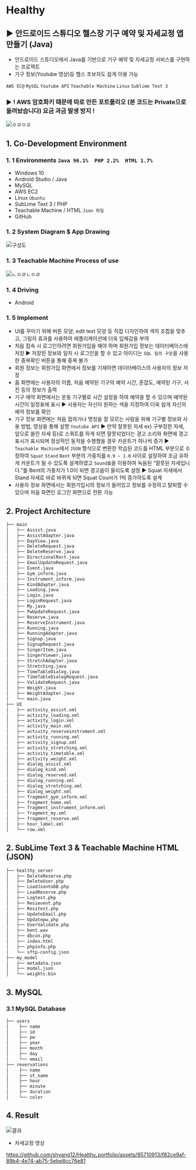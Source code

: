 # Healthy
## ▶ 안드로이드 스튜디오 헬스장 기구 예약 및 자세교정 앱 만들기 (Java)
 
 - 안드로이드 스튜디오에서 Java를 기반으로 기구 예약 및 자세교정 서비스를 구현하는 프로젝트
 - 기구 정보(Youtube 영상)등 헬스 초보자도 쉽게 이용 가능

`AWS EC@` `MySQL` `Youtube API` `Teachable Machine` `Linux` `Sublime Text 3`

### ▶ ! AWS 암호화키 때문에 따로 만든 포트폴리오 (본 코드는 Private으로 돌려놨습니다) 요금 과금 발생 방지 !

![ㅇㄹㅇㄹ](https://github.com/shyang12/Healthy_portfolio/assets/85710913/25848d04-8d43-4b8d-a54f-2ad69b21f9cc)


## 1. Co-Development Environment   
### 1. 1 Environments `Java 96.1%  PHP 2.2%  HTML 1.7%`
- Windows 10
- Android Studio / Java
- MySQL
- AWS EC2
- Linux `Ubuntu`
- SubLime Text 3 / PHP
- Teachable Machine / HTML `Json 파일`
- GitHub

### 1. 2 System Diagram $ App Drawing

![구성도](https://github.com/shyang12/Healthy_portfolio/assets/85710913/bc9a41f8-c782-4860-b747-a01bae3a94a2)


### 1. 3 Teachable Machine Process of use

![ㄴㅇㄹㄴㅇㄹ](https://github.com/shyang12/Healthy_portfolio/assets/85710913/11051066-3f9e-4148-8229-fcc57c6a8588)


### 1. 4 Driving
- Android

### 1. 5 Implement
- UI를 꾸미기 위해 버튼 모양, edit text 모양 등 직접 디자인하여 색의 조합을 맞추고, 그림자 효과를 사용하여 애플리케이션에 더욱 입체감을 부여
- 처음 접속 시 로그인하려면 회원가입을 해야 하며 회원가입 정보는 데이터베이스에 저장
  ▶ 저장된 정보와 일치 시 로그인을 할 수 있고 아이디는 `SQL 질의 구문`을 사용한 중복확인 버튼을 통해 중복 불가
- 회원 정보는 회원가입 화면에서 정보를 기재하면 데이터베이스의 사용자의 정보 저장
- 홈 화면에는 사용자의 이름, 처음 예약된 기구의 예약 시간, 혼잡도, 예약된 기구, 사진 등의 정보가 출력
- 기구 예약 화면에서는 운동 기구별로 시간 설정을 하여 예약을 할 수 있으며 예약된 시간이 일정표에 표시
  ▶ 사용자는 자신이 원하는 색을 지정하여 더욱 쉽게 자신의 예약 정보를 확인
- 기구 정보 화면에는 처음 접하거나 명칭을 잘 모르는 사람을 위해 기구별 정보와 사용 방법, 영상을 통해 설명 `Youtube API`
  ▶ 만약 잘못된 자세 ex) 구부정한 자세, 앞으로 쏠린 자세 등)로 스쿼트를 하게 되면 잘못되었다는 경고 소리와 화면에 경고 표시가 표시되며
     정상적인 동작을 수행했을 경우 카운트가 하나씩 증가
  ▶ `Teachable Machine`에서 `JSON` 형식으로 변환한 학습된 코드를 HTML 부분으로 수정하여 `Squat` `Stand` `Bent` 부분의 가중치를 `0.9 ~ 1.0`
     사이로 설정하여 조금 유하게 카운트가 될 수 있도록 설계하였고 `Sound툴`을 이용하여 녹음된 “잘못된 자세입니다.”를 Bent의 가중치가
     1.0이 되면 경고음이 울리도록 설정
  ▶ Squat 자세에서 Stand 자세로 바로 바뀌게 되면 Squat Count가 1씩 증가하도록 설계
- 사용자 정보 화면에서는 회원가입시의 정보가 들어있고 정보를 수정하고 탈퇴할 수 있으며 처음 화면인 로그인 화면으로 전환 가능

## 2. Project Architecture   
```bash
├── main
│   ├── Assist.java
│   ├── AssistAdapter.java
│   ├── DayView.java
│   ├── DeleteRequest.java
│   ├── DeleteReserve.java
│   ├── DirectionalRect.java
│   ├── EmailUpdateRequest.java
│   ├── Event.java
│   ├── Gym_inform.java
│   ├── Instrument_inform.java
│   ├── KindAdapter.java
│   ├── Loading.java
│   ├── Login.java
│   ├── LoginRequest.java
│   ├── My.java
│   ├── PwUpdateRequest.java
│   ├── Reserve.java
│   ├── ReserveInstrument.java
│   ├── Running.java
│   ├── RunningAdapter.java
│   ├── Signup.java
│   ├── SignupRequest.java
│   ├── SingerItem.java
│   ├── SingerViewer.java
│   ├── StretchAdapter.java
│   ├── Stretching.java
│   ├── TimeTableDialog.java
│   ├── TimeTableDialogRequest.java
│   ├── ValidateRequest.java
│   ├── Weight.java
│   ├── WeightAdapter.java
│   └── main.java
├── UI
│   ├── activity_assist.xml
│   ├── activity_loading.xml
│   ├── activity_login.xml
│   ├── activity_main.xml
│   ├── activity_reserveinstrument.xml
│   ├── activity_running.xml
│   ├── activity_signup.xml
│   ├── activity_stretching.xml
│   ├── activity_timetable.xml
│   ├── activity_weight.xml
│   ├── dialog_assist.xml
│   ├── dialog_kind.xml
│   ├── dialog_reserved.xml
│   ├── dialog_running.xml
│   ├── dialog_stretching.xml
│   ├── dialog_weight.xml
│   ├── fragment_gym_inform.xml
│   ├── fragment_home.xml
│   ├── fragment_instrument_inform.xml
│   ├── fragment_my.xml
│   ├── fragment_reserve.xml
│   ├── hour_label.xml
│   └── row.xml
```

## 2. SubLime Text 3 & Teachable Machine HTML (JSON)
```bash
├── healthy_server
│   ├── DeleteReserve.php
│   ├── DeleteUser.php
│   ├── LoadJsontoDB.php
│   ├── LoadReserve.php
│   ├── Logtest.php
│   ├── Resievent.php
│   ├── Resitest.php
│   ├── UpdateEmail.php
│   ├── Updatepw.php
│   ├── UserValidate.php
│   ├── bent.wav
│   ├── dbcon.php
│   ├── index.html
│   ├── phpinfo.php
│   └── sftp-config.json
├── my_model
│   ├── metadata.json
│   ├── model.json
│   └── weights.bin
```

## 3. MySQL   
### 3.1 MySQL Database
```bash
├── users
│    ├── name
│    ├── id
│    ├── pw
│    ├── year
│    ├── month
│    ├── day
│    └── email
├── revervations
│    ├── name
│    ├── st_name
│    ├── hour
│    ├── minute
│    ├── duration
│    └── color
```

## 4. Result

![결과](https://github.com/shyang12/Healthy_portfolio/assets/85710913/19d9bc24-66be-4e5e-866a-48dd6d5610d5)

- 자세교정 영상

https://github.com/shyang12/Healthy_portfolio/assets/85710913/f82ce9af-89b4-4e74-ab75-5ebe8cc76e81

  
